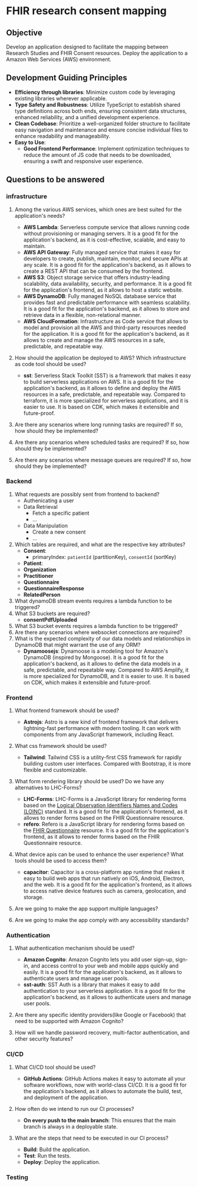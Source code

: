 # FHIR research consent mapping

## Objective

Develop an application designed to facilitate the mapping between Research Studies and FHIR Consent resources. Deploy the application to a Amazon Web Services (AWS) environment.

## Development Guiding Principles

- **Efficiency through libraries**: Minimize custom code by leveraging existing libraries wherever applicable.
- **Type Safety and Robustness**: Utilize TypeScript to establish shared type definitions across both ends, ensuring consistent data structures, enhanced reliability, and a unified development experience.
- **Clean Codebase**: Prioritize a well-organized folder structure to facilitate easy navigation and maintenance and
  ensure concise individual files to enhance readability and manageability.
- **Easy to Use**:
  - **Good Frontend Performance**: Implement optimization techniques to reduce the amount of JS code that needs to be downloaded, ensuring a swift and responsive user experience.

## Questions to be answered

### infrastructure

1. Among the various AWS services, which ones are best suited for the application's needs?

   - **AWS Lambda**: Serverless compute service that allows running code without provisioning or managing servers. It is a good fit for the application's backend, as it is cost-effective, scalable, and easy to maintain.
   - **AWS API Gateway**: Fully managed service that makes it easy for developers to create, publish, maintain, monitor, and secure APIs at any scale. It is a good fit for the application's backend, as it allows to create a REST API that can be consumed by the frontend.
   - **AWS S3**: Object storage service that offers industry-leading scalability, data availability, security, and performance. It is a good fit for the application's frontend, as it allows to host a static website.
   - **AWS DynamoDB**: Fully managed NoSQL database service that provides fast and predictable performance with seamless scalability. It is a good fit for the application's backend, as it allows to store and retrieve data in a flexible, non-relational manner.
   - **AWS CloudFormation**: Infrastructure as Code service that allows to model and provision all the AWS and third-party resources needed for the application. It is a good fit for the application's backend, as it allows to create and manage the AWS resources in a safe, predictable, and repeatable way.

2. How should the application be deployed to AWS? Which infrastructure as code tool should be used?

   - **sst**: Serverless Stack Toolkit (SST) is a framework that makes it easy to build serverless applications on AWS. It is a good fit for the application's backend, as it allows to define and deploy the AWS resources in a safe, predictable, and repeatable way. Compared to terraform, it is more specialized for serverless applications, and it is easier to use. It is based on CDK, which makes it extensible and future-proof.

3. Are there any scenarios where long running tasks are required? If so, how should they be implemented?

4. Are there any scenarios where scheduled tasks are required? If so, how should they be implemented?

5. Are there any scenarios where message queues are required? If so, how should they be implemented?

### Backend

1. What requests are possibly sent from frontend to backend?
   - Authenicating a user
   - Data Retrieval
     - Fetch a specific patient
     - ...
   - Data Manipulation
     - Create a new consent
     - ...
2. Which tables are required, and what are the respective key attributes?
   - **Consent**:
     - primaryIndex: `patientId` (partitionKey), `consentId` (sortKey)
   - **Patient**:
   - **Organization**
   - **Practitioner**
   - **Questionnaire**
   - **QuestionnaireResponse**
   - **RelatedPerson**
3. What dynamoDB stream events requires a lambda function to be triggered?
4. What S3 buckets are required?
   - **consentPdfUploaded**
5. What S3 bucket events requires a lambda function to be triggered?
6. Are there any scenarios where websocket connections are required?
7. What is the expected complexity of our data models and relationships in DynamoDB that might warrant the use of any ORM?
   - **Dynamoosejs**: Dynamoose is a modeling tool for Amazon's DynamoDB (inspired by Mongoose). It is a good fit for the application's backend, as it allows to define the data models in a safe, predictable, and repeatable way. Compared to AWS Amplify, it is more specialized for DynamoDB, and it is easier to use. It is based on CDK, which makes it extensible and future-proof.

### Frontend

1. What frontend framework should be used?

   - **Astrojs**: Astro is a new kind of frontend framework that delivers lightning-fast performance with modern tooling. It can work with components from any JavaScript framework, including React.

2. What css framework should be used?

   - **Tailwind**: Tailwind CSS is a utility-first CSS framework for rapidly building custom user interfaces. Compared with Bootstrap, it is more flexible and customizable.

3. What form rendering library should be used? Do we have any alternatives to LHC-Forms?

   - **LHC-Forms**: LHC-Forms is a JavaScript library for rendering forms based on the [Logical Observation Identifiers Names and Codes (LOINC)](https://loinc.org/) standard. It is a good fit for the application's frontend, as it allows to render forms based on the FHIR Questionnaire resource.
   - **refero**: Refero is a JavaScript library for rendering forms based on the [FHIR Questionnaire](https://www.hl7.org/fhir/questionnaire.html) resource. It is a good fit for the application's frontend, as it allows to render forms based on the FHIR Questionnaire resource.

4. What device apis can be used to enhance the user experience? What tools should be used to access them?

   - **capacitor**: Capacitor is a cross-platform app runtime that makes it easy to build web apps that run natively on iOS, Android, Electron, and the web. It is a good fit for the application's frontend, as it allows to access native device features such as camera, geolocation, and storage.

5. Are we going to make the app support multiple languages?

6. Are we going to make the app comply with any accessibility standards?

### Authentication

1. What authentication mechanism should be used?

   - **Amazon Cognito**: Amazon Cognito lets you add user sign-up, sign-in, and access control to your web and mobile apps quickly and easily. It is a good fit for the application's backend, as it allows to authenticate users and manage user pools.
   - **sst-auth**: SST Auth is a library that makes it easy to add authentication to your serverless application. It is a good fit for the application's backend, as it allows to authenticate users and manage user pools.

2. Are there any specific identity providers(like Google or Facebook) that need to be supported with Amazon Cognito?

3. How will we handle password recovery, multi-factor authentication, and other security features?

### CI/CD

1. What CI/CD tool should be used?

   - **GitHub Actions**: GitHub Actions makes it easy to automate all your software workflows, now with world-class CI/CD. It is a good fit for the application's backend, as it allows to automate the build, test, and deployment of the application.

2. How often do we intend to run our CI processes?

   - **On every push to the main branch**: This ensures that the main branch is always in a deployable state.

3. What are the steps that need to be executed in our CI process?

   - **Build**: Build the application.
   - **Test**: Run the tests.
   - **Deploy**: Deploy the application.

### Testing
